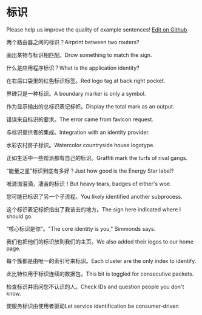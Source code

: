 # 标识

Please help us improve the quality of example sentences! [Edit on Github](https://github.com/jiyushe/jiyu-example-sentence-source/blob/main/chinese/biaoshi_1.md)

<p><span class="chinese">两个路由器之间的标识？</span><span class="english">Airprint between two routers?</span></p>

<p><span class="chinese">画出某物与标识相匹配。</span><span class="english">Drow something to match the sign.</span></p>

<p><span class="chinese">什么是应用程序标识？</span><span class="english">What is the application identity?</span></p>

<p><span class="chinese">在右后口袋里的红色标识标签。</span><span class="english">Red logo tag at back right pocket.</span></p>

<p><span class="chinese">界碑只是一种标识。</span><span class="english">A boundary marker is only a symbol.</span></p>

<p><span class="chinese">作为显示输出的总标识表记标帜。</span><span class="english">Display the total mark as an output.</span></p>

<p><span class="chinese">错误来自标识的要求。</span><span class="english">The error came from favicon request.</span></p>

<p><span class="chinese">与标识提供者的集成。</span><span class="english">Integration with an identity provider.</span></p>

<p><span class="chinese">水彩农村房子标识。</span><span class="english">Watercolor countryside house logotype.</span></p>

<p><span class="chinese">正如生活中一些帮派都有自己的标识。</span><span class="english">Graffiti mark the turfs of rival gangs.</span></p>

<p><span class="chinese">“能量之星”标识到底有多好？</span><span class="english">Just how good is the Energy Star label?</span></p>

<p><span class="chinese">唯潸潸泪滴，凄苦的标识！</span><span class="english">But heavy tears, badges of either's woe.</span></p>

<p><span class="chinese">您可能已标识了另一个子流程。</span><span class="english">You likely identified another subprocess.</span></p>

<p><span class="chinese">这个标识表记标帜指出了我该去的地方。</span><span class="english">The sign here indicated where I should go.</span></p>

<p><span class="chinese">“核心标识是你”。</span><span class="english">"The core identity is you," Simmonds says.</span></p>

<p><span class="chinese">我们也把他们的标识放到我们的主页。</span><span class="english">We also added their logos to our home page.</span></p>

<p><span class="chinese">每个簇都是由唯一的索引号来标识。</span><span class="english">Each cluster are the only index to identify.</span></p>

<p><span class="chinese">此比特位用于标识连续的数据包。</span><span class="english">This bit is toggled for consecutive packets.</span></p>

<p><span class="chinese">检查标识并讯问您不认识的人。</span><span class="english">Check IDs and question people you don't know.</span></p>

<p><span class="chinese">使服务标识由使用者驱动</span><span class="english">Let service identification be consumer-driven</span></p>

